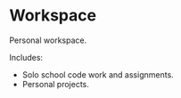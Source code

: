 # Workspace
Personal workspace.

Includes:
- Solo school code work and assignments.
- Personal projects.
